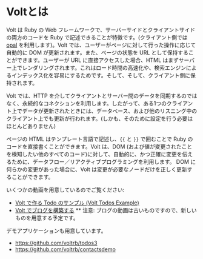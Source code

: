 # Voltとは

Volt は Ruby の Web フレームワークで、サーバーサイドとクライアントサイドの両方のコードを Ruby で記述できることが特徴です。(クライアント側では [opal](https://github.com/opal/opal) を利用します)。Volt では、ユーザーがページに対して行った操作に応じて自動的に DOM が更新されます。また、ページの状態を URL として保持することができます。ユーザーが URL に直接アクセスした場合、HTML はまずサーバー上でレンダリングされます。これはロード時間の高速化や、検索エンジンによるインデックス化を容易にするためです。そして、そして、クライアント側に保持されます。

Volt では、HTTP を介してクライアントとサーバー間のデータを同期するのではなく、永続的なコネクションを利用します。したがって、ある1つのクライアント上でデータが更新されたときには、データベース、および他のリスニング中のクライアント上でも更新が行われます。(しかも、そのために設定を行う必要はほとんどありません)

ページの HTML はテンプレート言語で記述し、```{{``` と ```}}``` で囲むことで Ruby のコードを直接書くことができます。Volt は、DOM (および値が変更されたことを検知したい他のすべてのコード)に対して、自動的に、かつ正確に変更を伝えるために、データフロー／リアクティブプログラミングを利用します。 DOM に何らかの変更があった場合に、Volt は変更が必要なノードだけを正しく更新することができます。

いくつかの動画を用意しているのでご覧ください:
- [Volt で作る Todo のサンプル (Volt Todos Example)](https://www.youtube.com/watch?v=Tg-EtRnMz7o)
- [Volt でブログを構築する](https://www.youtube.com/watch?v=c478sMlhx1o)
** 注意: ブログの動画は古いものですので、新しいものを用意する予定です。

デモアプリケーションも用意しています。
 - https://github.com/voltrb/todos3
 - https://github.com/voltrb/contactsdemo

